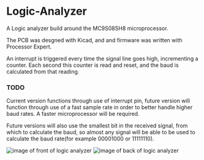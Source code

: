 # Logic-Analyzer
A Logic analyzer build around the MC9S08SH8 microprocessor.

The PCB was desgned with Kicad, and and firmware was written with Processor Expert.

An interrupt is triggered every time the signal line goes high, incrementing a counter. Each second this counter is read and reset, and the baud is calculated from that reading.

### TODO
Current version functions through use of interrupt pin, future version will function through use of a fast sample rate in order to better handle higher baud rates. A faster microprocessor will be required.

Future versions will also use the smallest bit in the received signal, from which to calculate the baud, so almost any signal will be able to be used to calculate the baud rate(for example 00001000 or 11111110).

![image of front of logic analyzer](front.jpg)
![image of back of logic analyzer](back.jpg)
